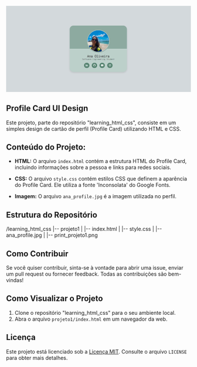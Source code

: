 ![Imagem do projeto](projeto1/print_projeto1.png)

## Profile Card UI Design

Este projeto, parte do repositório "learning_html_css", consiste em um simples design de cartão de perfil (Profile Card) utilizando HTML e CSS.

## Conteúdo do Projeto:

- **HTML:** O arquivo `index.html` contém a estrutura HTML do Profile Card, incluindo informações sobre a pessoa e links para redes sociais.

- **CSS:** O arquivo `style.css` contém estilos CSS que definem a aparência do Profile Card. Ele utiliza a fonte 'Inconsolata' do Google Fonts.

- **Imagem:** O arquivo `ana_profile.jpg` é a imagem utilizada no perfil.

## Estrutura do Repositório

/learning_html_css
|-- projeto1
| |-- index.html
| |-- style.css
| |-- ana_profile.jpg
| |-- print_projeto1.png

## Como Contribuir

Se você quiser contribuir, sinta-se à vontade para abrir uma issue, enviar um pull request ou fornecer feedback. Todas as contribuições são bem-vindas!

## Como Visualizar o Projeto

1. Clone o repositório "learning_html_css" para o seu ambiente local.
2. Abra o arquivo `projeto1/index.html` em um navegador da web.

## Licença

Este projeto está licenciado sob a [Licença MIT](https://opensource.org/licenses/MIT). Consulte o arquivo `LICENSE` para obter mais detalhes.

[def]: projeto1\print_projeto1.png
